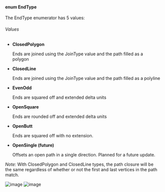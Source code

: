 #### enum EndType

The EndType enumerator has 5 values: 

###### Values
* **ClosedPolygon**

    Ends are joined using the JoinType value and the path filled as a polygon 

* **ClosedLine**

    Ends are joined using the JoinType value and the path filled as a polyline 

* **EvenOdd**

    Ends are squared off and extended delta units 

* **OpenSquare**

    Ends are rounded off and extended delta units 

* **OpenButt**

    Ends are squared off with no extension. 

* **OpenSingle (future)**

    Offsets an open path in a single direction. Planned for a future update. 

*Note:* With ClosedPolygon and ClosedLine types, the path closure will be the same regardless of whether or not the first and last vertices in the path match.

![image](https://user-images.githubusercontent.com/6306796/28289996-07f1520c-6b45-11e7-8ed8-7c0227915306.png)
![image](https://user-images.githubusercontent.com/6306796/28290016-1149915c-6b45-11e7-962a-57e5d0ffacf0.png)

